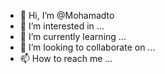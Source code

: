 - 👋 Hi, I’m @Mohamadto
- 👀 I’m interested in ...
- 🌱 I’m currently learning ...
- 💞️ I’m looking to collaborate on ...
- 📫 How to reach me ...

<!---
Mohamadto/Mohamadto is a ✨ special ✨ repository because its `README.md` (this file) appears on your GitHub profile.
You can click the Preview link to take a look at your changes.
--->
